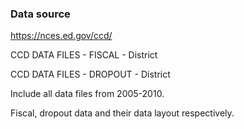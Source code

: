 ### Data source

https://nces.ed.gov/ccd/

CCD DATA FILES - FISCAL - District

CCD DATA FILES - DROPOUT - District

Include all data files from 2005-2010.

Fiscal, dropout data and their data layout respectively.
